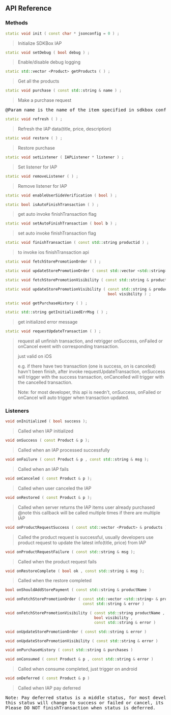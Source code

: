 ## API Reference

### Methods
```cpp
static void init ( const char * jsonconfig = 0 ) ;
```
> Initialize SDKBox IAP

```cpp
static void setDebug ( bool debug ) ;
```
> Enable/disable debug logging

```cpp
static std::vector <Product> getProducts ( ) ;
```
> Get all the products

```cpp
static void purchase ( const std::string & name ) ;
```
> Make a purchase request

<pre>
@Param name is the name of the item specified in sdkbox_config.json
</pre>

```cpp
static void refresh ( ) ;
```
> Refresh the IAP data(title, price, description)

```cpp
static void restore ( ) ;
```
> Restore purchase

```cpp
static void setListener ( IAPListener * listener ) ;
```
> Set listener for IAP

```cpp
static void removeListener ( ) ;
```
> Remove listener for IAP

```cpp
static void enableUserSideVerification ( bool ) ;
```

```cpp
static bool isAutoFinishTransaction ( ) ;
```
> get auto invoke finishTransaction flag

```cpp
static void setAutoFinishTransaction ( bool b ) ;
```
> set auto invoke finishTransaction flag

```cpp
static void finishTransaction ( const std::string productid ) ;
```
> to invoke ios finishTransaction api

```cpp
static void fetchStorePromotionOrder ( ) ;
```

```cpp
static void updateStorePromotionOrder ( const std::vector <std::string> & productNames ) ;
```

```cpp
static void fetchStorePromotionVisibility ( const std::string & productName ) ;
```

```cpp
static void updateStorePromotionVisibility ( const std::string & productName ,
                                             bool visibility ) ;
```

```cpp
static void getPurchaseHistory ( ) ;
```

```cpp
static std::string getInitializedErrMsg ( ) ;
```
> get initialized error message

```cpp
static void requestUpdateTransaction ( ) ;
```
> request all unfinish transaction, and retrigger onSuccess, onFailed or onCancel event with corresponding transaction.
>
> just valid on iOS
>
> e.g. if there have two transaction (one is success, on is canceled) havn't been finish,
>      after invoke requestUpdateTransaction, onSuccess will trigger with the success transaction, onCancelled will trigger with the cancelled transaction.
>
> Note: for most developer, this api is needn't, onSuccess, onFailed or onCancel will auto trigger when transaction updated.
>


### Listeners
```cpp
void onInitialized ( bool success );
```
> Called when IAP initialized

```cpp
void onSuccess ( const Product & p );
```
> Called when an IAP processed successfully

```cpp
void onFailure ( const Product & p , const std::string & msg );
```
> Called when an IAP fails

```cpp
void onCanceled ( const Product & p );
```
> Called when user canceled the IAP

```cpp
void onRestored ( const Product & p );
```
> Called when server returns the IAP items user already purchased
@note this callback will be called multiple times if there are multiple IAP

```cpp
void onProductRequestSuccess ( const std::vector <Product> & products );
```
> Called the product request is successful, usually developers use product request to update the latest info(title, price) from IAP

```cpp
void onProductRequestFailure ( const std::string & msg );
```
> Called when the product request fails

```cpp
void onRestoreComplete ( bool ok , const std::string & msg );
```
> Called when the restore completed

```cpp
bool onShouldAddStorePayment ( const std::string & productName ) 
```

```cpp
void onFetchStorePromotionOrder ( const std::vector <std::string> & productNames ,
                                  const std::string & error ) 
```

```cpp
void onFetchStorePromotionVisibility ( const std::string productName ,
                                       bool visibility ,
                                       const std::string & error ) 
```

```cpp
void onUpdateStorePromotionOrder ( const std::string & error ) 
```

```cpp
void onUpdateStorePromotionVisibility ( const std::string & error ) 
```

```cpp
void onPurchaseHistory ( const std::string & purchases ) 
```

```cpp
void onConsumed ( const Product & p , const std::string & error ) 
```
> Called when consume completed, just trigger on android

```cpp
void onDeferred ( const Product & p ) 
```
> Called when IAP pay deferred

<pre>
Note: Pay deferred status is a middle status, for most developer, needn't case this status
this status will change to success or failed or cancel, its final status is pending external action.
Please DO NOT finishTransaction when status is deferred.
</pre>



